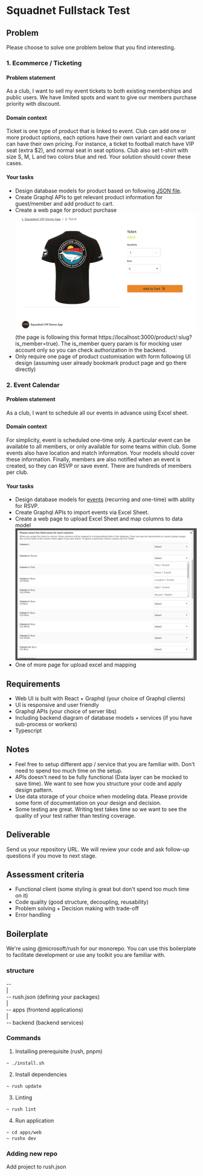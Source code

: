 # Squadnet Fullstack Test 

## Problem
Please choose to solve one problem below that you find interesting.

### 1. Ecommerce / Ticketing
#### Problem statement
As a club, I want to sell my event tickets to both existing memberships and public users. We have limited spots and want to give our members purchase priority with discount.

#### Domain context
Ticket is one type of product that is linked to event. Club can add one or more product options, each options have their own variant and each variant can have their own pricing.
For instance, a ticket to football match have VIP seat (extra $2), and normal seat in seat options. Club also set t-shirt with size S, M, L and two colors blue and red. Your solution should cover these cases.

#### Your tasks
- Design database models for product based on following [JSON file](data/products.json).
- Create Graphql APIs to get relevant product information for guest/member and add product to cart.
- Create a web page for product purchase ![per UI](data/product_options.png) (the page is following this format https://localhost:3000/product/:slug?is_member=true). The is_member query param is for mocking user account only so you can check authorization in the backend.
- Only require one page of product customisation with form following UI design (assuming user already bookmark product page and go there directly)

### 2. Event Calendar
#### Problem statement
As a club, I want to schedule all our events in advance using Excel sheet.

#### Domain context
For simplicity, event is scheduled one-time only. A particular event can be available to all members, or only available for some teams within club. Some events also have location and match information. Your models should cover these information. Finally, members are also notified when an event is created, so they can RSVP or save event. There are hundreds of members per club.

#### Your tasks
- Design database models for [events](data/events.xlsx) (recurring and one-time) with ability for RSVP.
- Create Graphql APIs to import events via Excel Sheet.
- Create a web page to upload Excel Sheet and map columns to data model ![per UI](data/event_mapping.png)
- One of more page for upload excel and mapping

## Requirements
- Web UI is built with React + Graphql (your choice of Graphql clients)
- UI is responsive and user friendly
- Graphql APIs (your choice of server libs)
- Including backend diagram of database models + services (if you have sub-process or workers)
- Typescript

## Notes
- Feel free to setup different app / service that you are familiar with. Don't need to spend too much time on the setup.
- APIs doesn't need to be fully functional (Data layer can be mocked to save time). We want to see how you structure your code and apply design pattern.
- Use data storage of your choice when modeling data. Please provide some form of documentation on your design and decision.
- Some testing are great. Writing test takes time so we want to see the quality of your test rather than testing coverage.

## Deliverable
Send us your repository URL. We will review your code and ask follow-up questions if you move to next stage.

## Assessment criteria
- Functional client (some styling is great but don't spend too much time on it)
- Code quality (good structure, decoupling, reusability)
- Problem solving + Decision making with trade-off
- Error handling

## Boilerplate
We're using @microsoft/rush for our monorepo. You can use this boilerplate to facilitate development or use any toolkit you are familiar with.

### structure
--  
  |  
  -- rush.json (defining your packages)  
  |  
  -- apps (frontend applications)  
  |  
  -- backend (backend services)  
  
### Commands
1. Installing prerequisite (rush, pnpm)
```
~ ./install.sh
```
2. Install dependencies
```
~ rush update
```
3. Linting
```
~ rush lint

```
4. Run application
```
~ cd apps/web
~ rushx dev

```

### Adding new repo
Add project to rush.json
